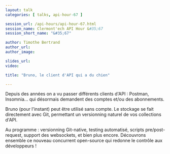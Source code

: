 ```yaml
---
layout: talk
categories: [ talks, api-hour-67 ]

session_url: /api-hours/api-hour-67.html
session_name: Clermont'ech API Hour &#35;67
session_short_name: "&#35;67"

author: Timothe Bertrand
author_url:
author_image:

slides_url:
video:

title: "Bruno, le client d'API qui a du chien"

---
```



Depuis des années on a vu passer différents clients d'API : Postman, Insomnia... qui désormais demandent des comptes et/ou des abonnements.

Bruno (pour l'instant) peut être utilisé sans compte. Le stockage se fait directement avec Git, permettant un versionning naturel de vos collections d'API.

Au programme : versionning Git-native, testing automatisé, scripts pre/post-request, support des websockets, et bien plus encore.
Découvrons ensemble ce nouveau concurrent open-source qui redonne le contrôle aux développeurs !
